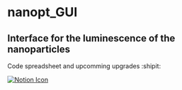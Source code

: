 # nanopt_GUI

## Interface for the luminescence of the nanoparticles

Code spreadsheet and upcomming upgrades :shipit:


[![Notion Icon][1]][2]

[1]:  https://upload.wikimedia.org/wikipedia/commons/4/45/Notion_app_logo.png
[2]:  https://romeoz.notion.site/Code-Interface-Graphique-Images-Hyperspectrale-9af8984f1df548c8be5e3ef9e254e8c1
